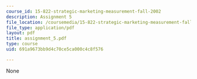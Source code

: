 ```yaml
---
course_id: 15-822-strategic-marketing-measurement-fall-2002
description: Assignment 5
file_location: /coursemedia/15-822-strategic-marketing-measurement-fall-2002/691a9673bb9d4c70ce5ca000c4c8f576_assignment_5.pdf
file_type: application/pdf
layout: pdf
title: assignment_5.pdf
type: course
uid: 691a9673bb9d4c70ce5ca000c4c8f576

---
```

None